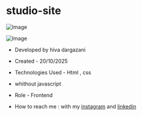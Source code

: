 # studio-site

![Image](https://github.com/user-attachments/assets/330e8083-7af3-490f-8efc-c3f662452f85)

![Image](https://github.com/user-attachments/assets/25c6da06-26b9-4bf3-b47d-0ef6918d2df2)



- Developed by hiva dargazani

- Created - 20/10/2025

- Technologies Used - Html , css
- whithout javascript


- Role - Frontend

- How to reach me : with my [instagram](https://www.instagram.com/hivadi.dev) and [linkedin](https://www.linkedin.com/in/hivadi.dev)
